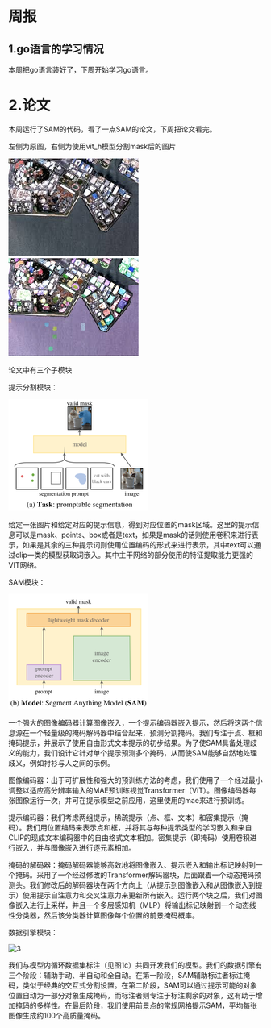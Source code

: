 # 周报  

## 1.go语言的学习情况  

本周把go语言装好了，下周开始学习go语言。

# 2.论文  

本周运行了SAM的代码，看了一点SAM的论文，下周把论文看完。

左侧为原图，右侧为使用vit_h模型分割mask后的图片

![[test](C:\Users\70269\Desktop\周报\2025\7.14\test.jpg)](https://github.com/ZYJ-Group/cjh/blob/5726e25d8af39f77112b0c6fa5e16272aa5998f1/2025/7.14/test.jpg)![[result_with_masks](C:\Users\70269\Desktop\周报\2025\7.14\result_with_masks.jpg)](https://github.com/ZYJ-Group/cjh/blob/d17284d0ef984c4e40100b04c38ddacf392d9c7c/2025/7.14/result_with_masks.jpg)

论文中有三个子模块

提示分割模块：

![[1](C:\Users\70269\Desktop\周报\2025\7.14\1.png)](https://github.com/ZYJ-Group/cjh/blob/0b8a3daf0937d8686eee13b03cbbf4281ebaffb9/2025/7.14/1.png)

给定一张图片和给定对应的提示信息，得到对应位置的mask区域。这里的提示信息可以是mask、points、box或者是text，如果是mask的话则使用卷积来进行表示，如果是其余的三种提示词则使用位置编码的形式来进行表示，其中text可以通过clip一类的模型获取词嵌入。其中主干网络的部分使用的特征提取能力更强的VIT网络。

SAM模块：

![2](https://github.com/ZYJ-Group/cjh/blob/5431830554f1f9ad0ba3c0641ed0b2ee27b2afd4/2025/7.14/2.png)

一个强大的图像编码器计算图像嵌入，一个提示编码器嵌入提示，然后将这两个信息源在一个轻量级的掩码解码器中结合起来，预测分割掩码。我们专注于点、框和掩码提示，并展示了使用自由形式文本提示的初步结果。为了使SAM具备处理歧义的能力，我们设计它针对单个提示预测多个掩码，从而使SAM能够自然地处理歧义，例如衬衫与人之间的示例。

图像编码器：出于可扩展性和强大的预训练方法的考虑，我们使用了一个经过最小调整以适应高分辨率输入的MAE预训练视觉Transformer（ViT）。图像编码器每张图像运行一次，并可在提示模型之前应用，这里使用的mae来进行预训练。

提示编码器：我们考虑两组提示，稀疏提示（点、框、文本）和密集提示（掩码）。我们用位置编码来表示点和框，并将其与每种提示类型的学习嵌入和来自CLIP的现成文本编码器中的自由格式文本相加。密集提示（即掩码）使用卷积进行嵌入，并与图像嵌入进行逐元素相加。

掩码的解码器：掩码解码器能够高效地将图像嵌入、提示嵌入和输出标记映射到一个掩码。采用了一个经过修改的Transformer解码器块，后面跟着一个动态掩码预测头。我们修改后的解码器块在两个方向上（从提示到图像嵌入和从图像嵌入到提示）使用提示自注意力和交叉注意力来更新所有嵌入。运行两个块之后，我们对图像嵌入进行上采样，并且一个多层感知机（MLP）将输出标记映射到一个动态线性分类器，然后该分类器计算图像每个位置的前景掩码概率。

数据引擎模块：

![3](C:\Users\70269\Desktop\周报\2025\7.14\3.png)

我们与模型内循环数据集标注（见图1c）共同开发我们的模型。我们的数据引擎有三个阶段：辅助手动、半自动和全自动。在第一阶段，SAM辅助标注者标注掩码，类似于经典的交互式分割设置。在第二阶段，SAM可以通过提示可能的对象位置自动为一部分对象生成掩码，而标注者则专注于标注剩余的对象，这有助于增加掩码的多样性。在最后阶段，我们使用前景点的常规网格提示SAM，平均每张图像生成约100个高质量掩码。



